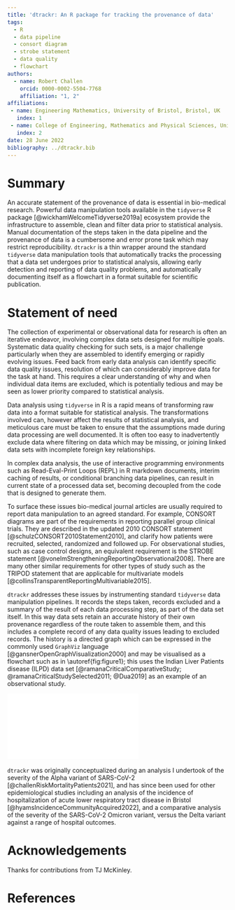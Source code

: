 ```yaml
---
title: 'dtrackr: An R package for tracking the provenance of data'
tags:
  - R
  - data pipeline
  - consort diagram
  - strobe statement
  - data quality
  - flowchart
authors:
  - name: Robert Challen
    orcid: 0000-0002-5504-7768
    affiliation: "1, 2"
affiliations:
 - name: Engineering Mathematics, University of Bristol, Bristol, UK
   index: 1
 - name: College of Engineering, Mathematics and Physical Sciences, University of Exeter, Devon, UK
   index: 2
date: 28 June 2022
bibliography: ../dtrackr.bib
---
```


# Summary

An accurate statement of the provenance of data is essential in bio-medical
research. Powerful data manipulation tools available in the `tidyverse` R package [@wickhamWelcomeTidyverse2019a]
ecosystem provide the infrastructure to assemble, clean and filter 
data prior to statistical analysis. Manual documentation of the steps taken in the data pipeline
and the provenance of data is a cumbersome and error prone task which may restrict reproducibility. 
`dtrackr` is a thin wrapper around the standard `tidyverse` data manipulation tools that automatically 
tracks the processing that a data set undergoes prior to statistical analysis, allowing early detection and reporting of
data quality problems, and automatically documenting itself as a flowchart in a format suitable for scientific publication.

# Statement of need

The collection of experimental or observational data for research is often an iterative endeavor, involving complex data 
sets designed for multiple goals. Systematic data quality checking for such sets, is a major challenge particularly when they are 
assembled to identify emerging or rapidly evolving issues. Feed back from early data analysis can identify specific data quality issues, 
resolution of which can considerably improve data for the task at hand. This requires a clear understanding of why and when individual 
data items are excluded, which is potentially tedious and may be seen as lower priority compared to statistical analysis. 

Data analysis using `tidyverse` in R is a rapid means of transforming raw data
into a format suitable for statistical analysis. The transformations involved can, however affect the 
results of statistical analysis, and meticulous care must be taken to ensure that the assumptions made
during data processing are well documented. It is often too easy to inadvertently exclude data
where filtering on data which may be missing, or joining linked data sets with incomplete foreign key relationships.

In complex data analysis, the use of interactive programming environments
such as Read-Eval-Print Loops (REPL) in R markdown documents, interim caching of results, or conditional branching data pipelines, can 
result in current state of a processed data set, becoming decoupled from the code that is designed to generate them.

To surface these issues bio-medical journal articles are usually required to report data manipulation to an agreed standard. 
For example, CONSORT diagrams are part of the requirements in reporting parallel group clinical trials. 
They are described in the updated 2010 CONSORT statement [@schulzCONSORT2010Statement2010], and clarify how patients were recruited, 
selected, randomized and followed up. For observational studies, such as case control designs, an equivalent requirement is the STROBE 
statement [@vonelmStrengtheningReportingObservational2008]. There are many other similar requirements for other types of study 
such as the TRIPOD statement that are applicable for multivariate models [@collinsTransparentReportingMultivariable2015].

`dtrackr` addresses these issues by instrumenting standard `tidyverse` data manipulation pipelines. It
records the steps taken, records excluded and a summary of the result of each data processing step, as part of the data set itself. In this way
data sets retain an accurate history of their own provenance regardless of the route taken to assemble them, and this includes a complete record of any data quality
issues leading to excluded records. The history is a directed graph which can be expressed in the commonly used `GraphViz` language [@gansnerOpenGraphVisualization2000] and may be visualised as
a flowchart such as in \autoref{fig:figure1}; this uses the Indian Liver Patients disease (ILPD) data set [@ramanaCriticalComparativeStudy; @ramanaCriticalStudySelected2011; @Dua2019] 
as an example of an observational study.

![An example flowchart derived directly from a simple analysis of the ILPD dataset demonstrating the key parts of a STROBE or CONSORT diagram. \label{fig:figure}](figure1-ilpd-consort.pdf)

`dtrackr` was originally conceptualized during an analysis I undertook of the severity of the Alpha variant of SARS-CoV-2 [@challenRiskMortalityPatients2021], and has since been used for other epidemiological studies
including an analysis of the incidence of hospitalization of acute lower respiratory tract disease in Bristol [@hyamsIncidenceCommunityAcquired2022], and a comparative analysis of the severity of the SARS-CoV-2 
Omicron variant, versus the Delta variant against a range of hospital outcomes.

# Acknowledgements

Thanks for contributions from TJ McKinley.

# References
